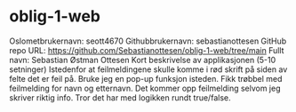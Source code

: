 # oblig-1-web
Oslometbrukernavn: seott4670
Githubbrukernavn: sebastianottesen
GitHub repo URL: https://github.com/Sebastianottesen/oblig-1-web/tree/main
Fullt navn: Sebastian Østman Ottesen
Kort beskrivelse av applikasjonen (5-10 setninger)
Istedenfor at feilmeldingene skulle komme i rød skrift på siden av felte det er feil på. 
Bruke jeg en pop-up funksjon isteden. Fikk trøbbel med feilmelding for navn og etternavn. 
Det kommer opp feilmelding selvom jeg skriver riktig info. Tror det har med logikken rundt true/false.
